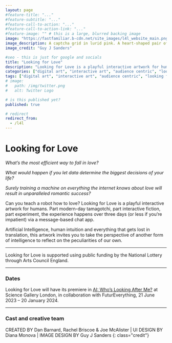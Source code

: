 ```yaml
---
layout: page
#feature-title: "..."
#feature-subtitle: "..."
#feature-call-to-action: "..."
#feature-call-to-action-link: "..."
#feature-image: "" # this is a large, blurred backing image
image: "https://fastfamiliar.b-cdn.net/site_images/l4l_website_main.png" # this is the image for an article
image_description: A captcha grid in lurid pink. A heart-shaped pair of sunglasses reveal in one corner a human heart and in the other, some 'code' green writing. There are ribbons and cherubs."
image_credit: "Guy J Sanders"

#seo - this is just for google and socials
title: "Looking for Love"
description: "Looking for Love is a playful interactive artwork for humans, inviting you to take the perspective of another form of intelligence to reflect on the peculiarities of our own."
categories: ["digital art", "interactive art", "audience centric", "looking for love", "artificial intelligence", "art artificial intelligence"]
tags: ["digital art", "interactive art", "audience centric", "looking for love", "artificial intelligence", "art artificial intelligence"]
# image:
#   path: /img/twitter.png
#   alt: Twitter Logo

# is this published yet?
published: true

# redirect
redirect_from:
  - /l4l
---
```


# Looking for Love

_What’s the most efficient way to fall in love?_

_What would happen if you let data determine the biggest decisions of your life?_

_Surely training a machine on everything the internet knows about love will result in unparalleled romantic success?_

Can you teach a robot how to love? Looking for Love is a playful interactive artwork for humans. Part modern-day tamagotchi, part interactive fiction, part experiment, the experience happens over three days (or less if you’re impatient) via a message-based chat app. 

Artificial Intelligence, human intuition and everything that gets lost in translation, this artwork invites you to take the perspective of another form of intelligence to reflect on the peculiarities of our own. 

---

Looking for Love is supported using public funding by the National Lottery through Arts Council England.

---

### Dates

Looking for Love will have its premiere in [AI: Who’s Looking After Me?](https://london.sciencegallery.com/ai-season) at Science Gallery London, in collaboration with FuturEverything, 21 June 2023 – 20 January 2024.

---

### Cast and creative team

CREATED BY Dan Barnard, Rachel Briscoe & Joe McAlister \| UI DESIGN BY Diana Monova \| IMAGE DESIGN BY Guy J Sanders
{: class="credit"}

